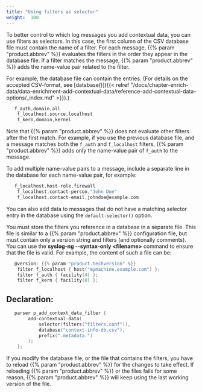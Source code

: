 ```yaml
---
title: "Using filters as selector"
weight:  100
---
```

<!-- DISCLAIMER: This file is based on the syslog-ng Open Source Edition documentation https://github.com/balabit/syslog-ng-ose-guides/commit/2f4a52ee61d1ea9ad27cb4f3168b95408fddfdf2 and is used under the terms of The syslog-ng Open Source Edition Documentation License. The file has been modified by Axoflow. -->

To better control to which log messages you add contextual data, you can use filters as selectors. In this case, the first column of the CSV database file must contain the name of a filter. For each message, {{% param "product.abbrev" %}} evaluates the filters in the order they appear in the database file. If a filter matches the message, {{% param "product.abbrev" %}} adds the name-value pair related to the filter.

For example, the database file can contain the entries. (For details on the accepted CSV-format, see [database()]({{< relref "/docs/chapter-enrich-data/data-enrichment-add-contextual-data/reference-add-contextual-data-options/_index.md" >}}).)

```c
   f_auth,domain,all
    f_localhost,source,localhost
    f_kern,domain,kernel

```

Note that {{% param "product.abbrev" %}} does not evaluate other filters after the first match. For example, if you use the previous database file, and a message matches both the `f_auth` and `f_localhost` filters, {{% param "product.abbrev" %}} adds only the name-value pair of `f_auth` to the message.

To add multiple name-value pairs to a message, include a separate line in the database for each name-value pair, for example:

```c
   f_localhost,host-role,firewall
    f_localhost,contact-person,"John Doe"
    f_localhost,contact-email,johndoe@example.com

```

You can also add data to messages that do not have a matching selector entry in the database using the `default-selector()` option.

You must store the filters you reference in a database in a separate file. This file is similar to a {{% param "product.abbrev" %}} configuration file, but must contain only a version string and filters (and optionally comments). You can use the **syslog-ng --syntax-only \<filename\>** command to ensure that the file is valid. For example, the content of such a file can be:

```c
   @version: {{% param "product.techversion" %}}
    filter f_localhost { host("mymachine.example.com") };
    filter f_auth { facility(4) };
    filter f_kern { facility(0) };

```


## Declaration:

```c
   parser p_add_context_data_filter {
        add-contextual-data(
            selector(filters("filters.conf")),
            database("context-info-db.csv"),
            prefix(".metadata.")
        );
    };

```


If you modify the database file, or the file that contains the filters, you have to reload {{% param "product.abbrev" %}} for the changes to take effect. If reloading {{% param "product.abbrev" %}} or the files fails for some reason, {{% param "product.abbrev" %}} will keep using the last working version of the file.
